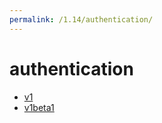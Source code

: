 ```yaml
---
permalink: /1.14/authentication/
---
```


# authentication



* [v1](v1/index.md)
* [v1beta1](v1beta1/index.md)